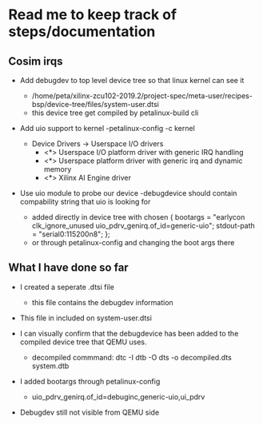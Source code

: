 # Read me to keep track of steps/documentation

## Cosim irqs
- Add debugdev to top level device tree so that linux kernel can see it
    - /home/peta/xilinx-zcu102-2019.2/project-spec/meta-user/recipes-bsp/device-tree/files/system-user.dtsi
    - this device tree get compiled by petalinux-build cli

- Add uio support to kernel 
    -petalinux-config -c kernel
    - Device Drivers -> Userspace I/O drivers
        - <*> Userspace I/O platform driver with generic IRQ handling
        - <*> Userspace platform driver with generic irq and dynamic memory
        - <*> Xilinx AI Engine driver

- Use uio module to probe our device 
    -debugdevice should contain compability string that uio is looking for 
    - added directly in device tree with 
        chosen {
        bootargs = "earlycon clk_ignore_unused   uio_pdrv_genirq.of_id=generic-uio";
        stdout-path = "serial0:115200n8";
    };
    - or through petalinux-config and changing the boot args there


## What I have done so far 
- I created a seperate .dtsi file 
    - this file contains the debugdev information 
- This file in included on system-user.dtsi
- I can visually confirm that the debugdevice has been added to the compiled device tree that QEMU  uses.
    - decompiled commmand: dtc -I dtb -O dts -o decompiled.dts system.dtb 

- I added bootargs through petalinux-config
    - uio_pdrv_genirq.of_id=debuginc,generic-uio,ui_pdrv
- Debugdev still not visible from QEMU side
